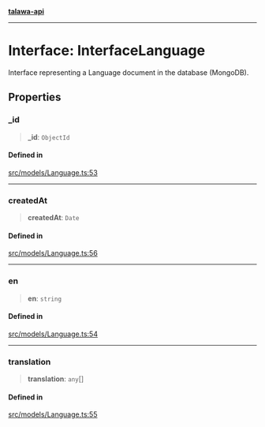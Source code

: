 [**talawa-api**](../../../README.md)

***

# Interface: InterfaceLanguage

Interface representing a Language document in the database (MongoDB).

## Properties

### \_id

> **\_id**: `ObjectId`

#### Defined in

[src/models/Language.ts:53](https://github.com/Suyash878/talawa-api/blob/f376d03c37e9acd046e7cc983947432c95f74442/src/models/Language.ts#L53)

***

### createdAt

> **createdAt**: `Date`

#### Defined in

[src/models/Language.ts:56](https://github.com/Suyash878/talawa-api/blob/f376d03c37e9acd046e7cc983947432c95f74442/src/models/Language.ts#L56)

***

### en

> **en**: `string`

#### Defined in

[src/models/Language.ts:54](https://github.com/Suyash878/talawa-api/blob/f376d03c37e9acd046e7cc983947432c95f74442/src/models/Language.ts#L54)

***

### translation

> **translation**: `any`[]

#### Defined in

[src/models/Language.ts:55](https://github.com/Suyash878/talawa-api/blob/f376d03c37e9acd046e7cc983947432c95f74442/src/models/Language.ts#L55)
